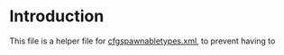 # Introduction
This file is a helper file for [cfgspawnabletypes.xml](cfgspawnabletypes.md), to prevent having to 